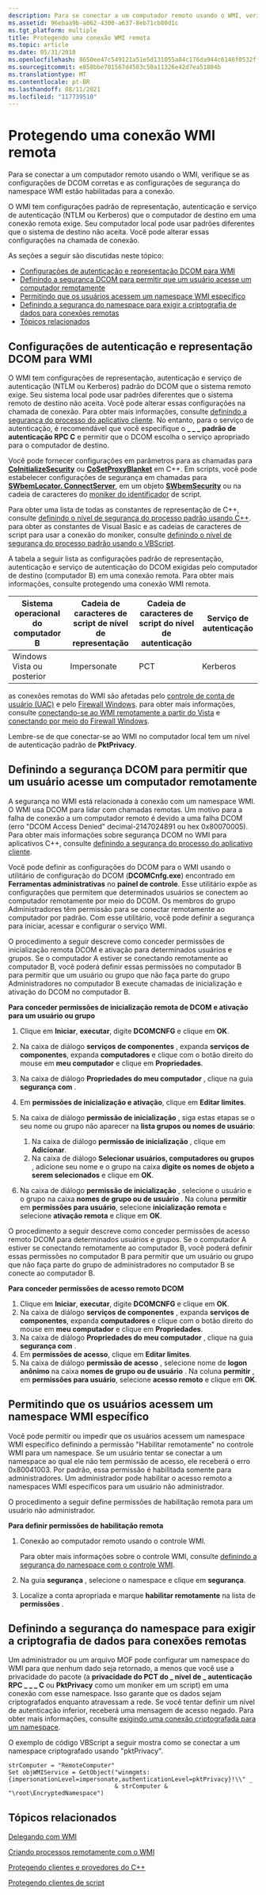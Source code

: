 ```yaml
---
description: Para se conectar a um computador remoto usando o WMI, verifique se as configurações de DCOM corretas e as configurações de segurança do namespace WMI estão habilitadas para a conexão.
ms.assetid: 96ebaa9b-a062-4300-a637-8eb71cb80d1c
ms.tgt_platform: multiple
title: Protegendo uma conexão WMI remota
ms.topic: article
ms.date: 05/31/2018
ms.openlocfilehash: 8650ee47c549121a51e5d131055a84c176da944c6146f0532ffc86f1d2f9e4c6
ms.sourcegitcommit: e858bbe701567d4583c50a11326e42d7ea51804b
ms.translationtype: MT
ms.contentlocale: pt-BR
ms.lasthandoff: 08/11/2021
ms.locfileid: "117739510"
---
```

# <a name="securing-a-remote-wmi-connection"></a>Protegendo uma conexão WMI remota

Para se conectar a um computador remoto usando o WMI, verifique se as configurações de DCOM corretas e as configurações de segurança do namespace WMI estão habilitadas para a conexão.

O WMI tem configurações padrão de representação, autenticação e serviço de autenticação (NTLM ou Kerberos) que o computador de destino em uma conexão remota exige. Seu computador local pode usar padrões diferentes que o sistema de destino não aceita. Você pode alterar essas configurações na chamada de conexão.

As seções a seguir são discutidas neste tópico:

-   [Configurações de autenticação e representação DCOM para WMI](#dcom-impersonation-and-authentication-settings-for-wmi)
-   [Definindo a segurança DCOM para permitir que um usuário acesse um computador remotamente](#setting-dcom-security-to-allow-a-user-to-access-a-computer-remotely)
-   [Permitindo que os usuários acessem um namespace WMI específico](#allowing-users-access-to-a-specific-wmi-namespace)
-   [Definindo a segurança do namespace para exigir a criptografia de dados para conexões remotas](#setting-namespace-security-to-require-data-encryption-for-remote-connections)
-   [Tópicos relacionados](#related-topics)

## <a name="dcom-impersonation-and-authentication-settings-for-wmi"></a>Configurações de autenticação e representação DCOM para WMI

O WMI tem configurações de representação, autenticação e serviço de autenticação (NTLM ou Kerberos) padrão do DCOM que o sistema remoto exige. Seu sistema local pode usar padrões diferentes que o sistema remoto de destino não aceita. Você pode alterar essas configurações na chamada de conexão. Para obter mais informações, consulte [definindo a segurança do processo do aplicativo cliente](setting-client-application-process-security.md). No entanto, para o serviço de autenticação, é recomendável que você especifique o **\_ \_ \_ padrão de autenticação RPC C** e permitir que o DCOM escolha o serviço apropriado para o computador de destino.

Você pode fornecer configurações em parâmetros para as chamadas para [**CoInitializeSecurity**](/windows/win32/api/combaseapi/nf-combaseapi-coinitializesecurity) ou [**CoSetProxyBlanket**](/windows/win32/api/combaseapi/nf-combaseapi-cosetproxyblanket) em C++. Em scripts, você pode estabelecer configurações de segurança em chamadas para [**SWbemLocator. ConnectServer**](swbemlocator-connectserver.md), em um objeto [**SWbemSecurity**](swbemsecurity.md) ou na cadeia de caracteres do [moniker do identificador](constructing-a-moniker-string.md) de script.

Para obter uma lista de todas as constantes de representação de C++, consulte [definindo o nível de segurança do processo padrão usando C++](setting-the-default-process-security-level-using-c-.md). para obter as constantes de Visual Basic e as cadeias de caracteres de script para usar a conexão do moniker, consulte [definindo o nível de segurança do processo padrão usando o VBScript](setting-the-default-process-security-level-using-vbscript.md).

A tabela a seguir lista as configurações padrão de representação, autenticação e serviço de autenticação do DCOM exigidas pelo computador de destino (computador B) em uma conexão remota. Para obter mais informações, consulte protegendo uma conexão WMI remota.



| Sistema operacional do computador B | Cadeia de caracteres de script de nível de representação | Cadeia de caracteres de script do nível de autenticação | Serviço de autenticação |
|-----------------------------|--------------------------------------|---------------------------------------|------------------------|
| Windows Vista ou posterior      | Impersonate                          | PCT                                   | Kerberos               |



 

as conexões remotas do WMI são afetadas pelo [controle de conta de usuário (UAC)](/previous-versions/aa905108(v=msdn.10)) e pelo [Firewall Windows](https://www.microsoft.com/technet/itsolutions/network/wf/default.mspx). para obter mais informações, consulte [conectando-se ao WMI remotamente a partir do Vista](connecting-to-wmi-remotely-starting-with-vista.md) e [conectando por meio do Firewall Windows](/windows/desktop/WmiSdk/connecting-to-wmi-remotely-starting-with-vista).

Lembre-se de que conectar-se ao WMI no computador local tem um nível de autenticação padrão de **PktPrivacy**.

## <a name="setting-dcom-security-to-allow-a-user-to-access-a-computer-remotely"></a>Definindo a segurança DCOM para permitir que um usuário acesse um computador remotamente

A segurança no WMI está relacionada à conexão com um namespace WMI. O WMI usa DCOM para lidar com chamadas remotas. Um motivo para a falha de conexão a um computador remoto é devido a uma falha DCOM (erro "DCOM Access Denied" decimal-2147024891 ou hex 0x80070005). Para obter mais informações sobre segurança DCOM no WMI para aplicativos C++, consulte [definindo a segurança do processo do aplicativo cliente](setting-client-application-process-security.md).

Você pode definir as configurações do DCOM para o WMI usando o utilitário de configuração do DCOM (**DCOMCnfg.exe**) encontrado em **Ferramentas administrativas** no **painel de controle**. Esse utilitário expõe as configurações que permitem que determinados usuários se conectem ao computador remotamente por meio do DCOM. Os membros do grupo Administradores têm permissão para se conectar remotamente ao computador por padrão. Com esse utilitário, você pode definir a segurança para iniciar, acessar e configurar o serviço WMI.

O procedimento a seguir descreve como conceder permissões de inicialização remota DCOM e ativação para determinados usuários e grupos. Se o computador A estiver se conectando remotamente ao computador B, você poderá definir essas permissões no computador B para permitir que um usuário ou grupo que não faça parte do grupo Administradores no computador B execute chamadas de inicialização e ativação do DCOM no computador B.

**Para conceder permissões de inicialização remota de DCOM e ativação para um usuário ou grupo**

1.  Clique em **Iniciar**, **executar**, digite **DCOMCNFG** e clique em **OK**.
2.  Na caixa de diálogo **serviços de componentes** , expanda **serviços de componentes**, expanda **computadores** e clique com o botão direito do mouse em **meu computador** e clique em **Propriedades**.
3.  Na caixa de diálogo **Propriedades do meu computador** , clique na guia **segurança com** .
4.  Em **permissões de inicialização e ativação**, clique em **Editar limites**.
5.  Na caixa de diálogo **permissão de inicialização** , siga estas etapas se o seu nome ou grupo não aparecer na **lista grupos ou nomes de usuário**:

    1.  Na caixa de diálogo **permissão de inicialização** , clique em **Adicionar**.
    2.  Na caixa de diálogo **Selecionar usuários, computadores ou grupos** , adicione seu nome e o grupo na caixa **digite os nomes de objeto a serem selecionados** e clique em **OK**.

6.  Na caixa de diálogo **permissão de inicialização** , selecione o usuário e o grupo na caixa **nomes de grupo ou de usuário** . Na coluna **permitir** em **permissões para usuário**, selecione **inicialização remota** e selecione **ativação remota** e clique em **OK**.

O procedimento a seguir descreve como conceder permissões de acesso remoto DCOM para determinados usuários e grupos. Se o computador A estiver se conectando remotamente ao computador B, você poderá definir essas permissões no computador B para permitir que um usuário ou grupo que não faça parte do grupo de administradores no computador B se conecte ao computador B.

**Para conceder permissões de acesso remoto DCOM**

1.  Clique em **Iniciar**, **executar**, digite **DCOMCNFG** e clique em **OK**.
2.  Na caixa de diálogo **serviços de componentes** , expanda **serviços de componentes**, expanda **computadores** e clique com o botão direito do mouse em **meu computador** e clique em **Propriedades**.
3.  Na caixa de diálogo **Propriedades do meu computador** , clique na guia **segurança com** .
4.  Em **permissões de acesso**, clique em **Editar limites**.
5.  Na caixa de diálogo **permissão de acesso** , selecione nome de **logon anônimo** na caixa **nomes de grupo ou de usuário** . Na coluna **permitir** , em **permissões para usuário**, selecione **acesso remoto** e clique em **OK**.

## <a name="allowing-users-access-to-a-specific-wmi-namespace"></a>Permitindo que os usuários acessem um namespace WMI específico

Você pode permitir ou impedir que os usuários acessem um namespace WMI específico definindo a permissão "Habilitar remotamente" no controle WMI para um namespace. Se um usuário tentar se conectar a um namespace ao qual ele não tem permissão de acesso, ele receberá o erro 0x80041003. Por padrão, essa permissão é habilitada somente para administradores. Um administrador pode habilitar o acesso remoto a namespaces WMI específicos para um usuário não administrador.

O procedimento a seguir define permissões de habilitação remota para um usuário não administrador.

**Para definir permissões de habilitação remota**

1.  Conexão ao computador remoto usando o controle WMI.

    Para obter mais informações sobre o controle WMI, consulte [definindo a segurança do namespace com o controle WMI](setting-namespace-security-with-the-wmi-control.md).

2.  Na guia **segurança** , selecione o namespace e clique em **segurança**.
3.  Localize a conta apropriada e marque **habilitar remotamente** na lista de **permissões** .

## <a name="setting-namespace-security-to-require-data-encryption-for-remote-connections"></a>Definindo a segurança do namespace para exigir a criptografia de dados para conexões remotas

Um administrador ou um arquivo MOF pode configurar um namespace do WMI para que nenhum dado seja retornado, a menos que você use a privacidade do pacote (a **privacidade do PCT do \_ nível de \_ autenticação RPC \_ \_ \_ C** ou **PktPrivacy** como um moniker em um script) em uma conexão com esse namespace. Isso garante que os dados sejam criptografados enquanto atravessam a rede. Se você tentar definir um nível de autenticação inferior, receberá uma mensagem de acesso negado. Para obter mais informações, consulte [exigindo uma conexão criptografada para um namespace](requiring-an-encrypted-connection-to-a-namespace.md).

O exemplo de código VBScript a seguir mostra como se conectar a um namespace criptografado usando "pktPrivacy".


```VB
strComputer = "RemoteComputer"
Set objWMIService = GetObject("winmgmts:{impersonationLevel=impersonate,authenticationLevel=pktPrivacy}!\\" _
                              & strComputer & "\root\EncryptedNamespace")
```



## <a name="related-topics"></a>Tópicos relacionados

<dl> <dt>

[Delegando com WMI](connecting-to-a-3rd-computer-delegation.md)
</dt> <dt>

[Criando processos remotamente com o WMI](creating-processes-remotely.md)
</dt> <dt>

[Protegendo clientes e provedores do C++](securing-c---clients-and-providers.md)
</dt> <dt>

[Protegendo clientes de script](securing-scripting-clients.md)
</dt> </dl>

 

 
